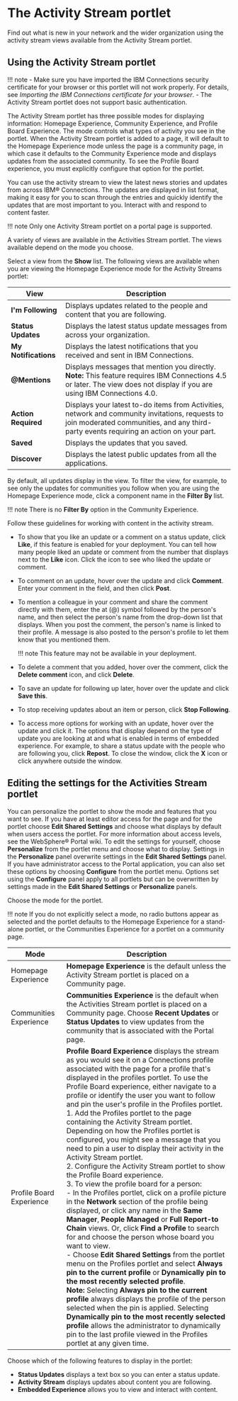 # The Activity Stream portlet

Find out what is new in your network and the wider organization using the activity stream views available from the Activity Stream portlet.

## Using the Activity Stream portlet

!!! note
    -   Make sure you have imported the IBM Connections security certificate for your browser or this portlet will not work properly. For details, see *Importing the IBM Connections certificate for your browser*.
    -   The Activity Stream portlet does not support basic authentication.

The Activity Stream portlet has three possible modes for displaying information: Homepage Experience, Community Experience, and Profile Board Experience. The mode controls what types of activity you see in the portlet. When the Activity Stream portlet is added to a page, it will default to the Homepage Experience mode unless the page is a community page, in which case it defaults to the Community Experience mode and displays updates from the associated community. To see the Profile Board experience, you must explicitly configure that option for the portlet.

You can use the activity stream to view the latest news stories and updates from across IBM® Connections. The updates are displayed in list format, making it easy for you to scan through the entries and quickly identify the updates that are most important to you. Interact with and respond to content faster.

!!! note
    Only one Activity Stream portlet on a portal page is supported.

A variety of views are available in the Activities Stream portlet. The views available depend on the mode you choose.

Select a view from the **Show** list. The following views are available when you are viewing the Homepage Experience mode for the Activity Streams portlet:

|View|Description|
|----|-----------|
|**I'm Following**|Displays updates related to the people and content that you are following.|
|**Status Updates**|Displays the latest status update messages from across your organization.|
|**My Notifications**|Displays the latest notifications that you received and sent in IBM Connections.|
|**@Mentions**|Displays messages that mention you directly.<br>**Note:** This feature requires IBM Connections 4.5 or later. The view does not display if you are using IBM Connections 4.0.|
|**Action Required**|Displays your latest to-do items from Activities, network and community invitations, requests to join moderated communities, and any third-party events requiring an action on your part.|
|**Saved**|Displays the updates that you saved.|
|**Discover**|Displays the latest public updates from all the applications.|

By default, all updates display in the view. To filter the view, for example, to see only the updates for communities you follow when you are using the Homepage Experience mode, click a component name in the **Filter By** list.

!!! note
    There is no **Filter By** option in the Community Experience.

Follow these guidelines for working with content in the activity stream.

-   To show that you like an update or a comment on a status update, click **Like**, if this feature is enabled for your deployment. You can tell how many people liked an update or comment from the number that displays next to the **Like** icon. Click the icon to see who liked the update or comment.
-   To comment on an update, hover over the update and click **Comment**. Enter your comment in the field, and then click **Post**.
-   To mention a colleague in your comment and share the comment directly with them, enter the at (@) symbol followed by the person's name, and then select the person's name from the drop-down list that displays. When you post the comment, the person's name is linked to their profile. A message is also posted to the person's profile to let them know that you mentioned them.

    !!! note 
        This feature may not be available in your deployment.

-   To delete a comment that you added, hover over the comment, click the **Delete comment** icon, and click **Delete**.
-   To save an update for following up later, hover over the update and click **Save this**.
-   To stop receiving updates about an item or person, click **Stop Following**.
-   To access more options for working with an update, hover over the update and click it. The options that display depend on the type of update you are looking at and what is enabled in terms of embedded experience. For example, to share a status update with the people who are following you, click **Repost**. To close the window, click the **X** icon or click anywhere outside the window.

## Editing the settings for the Activities Stream portlet

You can personalize the portlet to show the mode and features that you want to see. If you have at least editor access for the page and for the portlet choose **Edit Shared Settings** and choose what displays by default when users access the portlet. For more information about access levels, see the WebSphere® Portal wiki. To edit the settings for yourself, choose **Personalize** from the portlet menu and choose what to display. Settings in the **Personalize** panel overwrite settings in the **Edit Shared Settings** panel. If you have administrator access to the Portal application, you can also set these options by choosing **Configure** from the portlet menu. Options set using the **Configure** panel apply to all portlets but can be overwritten by settings made in the **Edit Shared Settings** or **Personalize** panels.

Choose the mode for the portlet.

!!! note
    If you do not explicitly select a mode, no radio buttons appear as selected and the portlet defaults to the Homepage Experience for a stand-alone portlet, or the Communities Experience for a portlet on a community page.

|Mode|Description|
|----|-----------|
|Homepage Experience|**Homepage Experience** is the default unless the Activity Stream portlet is placed on a Community page.|
|Communities Experience|**Communities Experience** is the default when the Activities Stream portlet is placed on a Community page. Choose **Recent Updates** or **Status Updates** to view updates from the community that is associated with the Portal page.|
|Profile Board Experience|**Profile Board Experience** displays the stream as you would see it on a Connections profile associated with the page for a profile that's displayed in the profiles portlet. To use the Profile Board experience, either navigate to a profile or identify the user you want to follow and pin the user's profile in the Profiles portlet. <br/>1.  Add the Profiles portlet to the page containing the Activity Stream portlet. Depending on how the Profiles portlet is configured, you might see a message that you need to pin a user to display their activity in the Activity Stream portlet. <br/> 2.  Configure the Activity Stream portlet to show the Profile Board experience. <br/> 3.  To view the profile board for a person: <br/> -   In the Profiles portlet, click on a profile picture in the **Network** section of the profile being displayed, or click any name in the **Same Manager**, **People Managed** or **Full Report-to Chain** views. Or, click **Find a Profile** to search for and choose the person whose board you want to view. <br/> -   Choose **Edit Shared Settings** from the portlet menu on the Profiles portlet and select **Always pin to the current profile** or **Dynamically pin to the most recently selected profile**. <br/> **Note:** Selecting **Always pin to the current profile** always displays the profile of the person selected when the pin is applied. Selecting **Dynamically pin to the most recently selected profile** allows the administrator to dynamically pin to the last profile viewed in the Profiles portlet at any given time.|

Choose which of the following features to display in the portlet:

-   **Status Updates** displays a text box so you can enter a status update.
-   **Activity Stream** displays updates about content you are following.
-   **Embedded Experience** allows you to view and interact with content.

